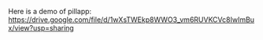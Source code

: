 Here is a demo of pillapp: https://drive.google.com/file/d/1wXsTWEkp8WWO3_vm6RUVKCVc8IwImBux/view?usp=sharing
